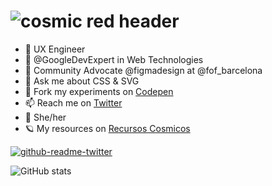 # ![cosmic red header](https://pbs.twimg.com/profile_banners/556708229/1661108685/1500x500)


- 🎨 UX Engineer
- 🔬 @GoogleDevExpert in Web Technologies
- 🥑 Community Advocate @figmadesign at @fof_barcelona
- 💬 Ask me about CSS & SVG
- 🧪 Fork my experiments on [Codepen](https://codepen.io/carmenansio)
- 📫 Reach me on [Twitter](https://twitter.com/carmenansio)
- 🌈 She/her
- 🪐 My resources on [Recursos Cosmicos](https://recursoscosmicos.com)

[![github-readme-twitter](https://github-readme-twitter.gazf.vercel.app/api?id=carmenansio)](https://github.com/carmenansio/github-readme-twitter)

![GitHub stats](https://github-readme-stats.vercel.app/api?username=carmenansio&count_private=true&show_icons=true&theme=radical)
